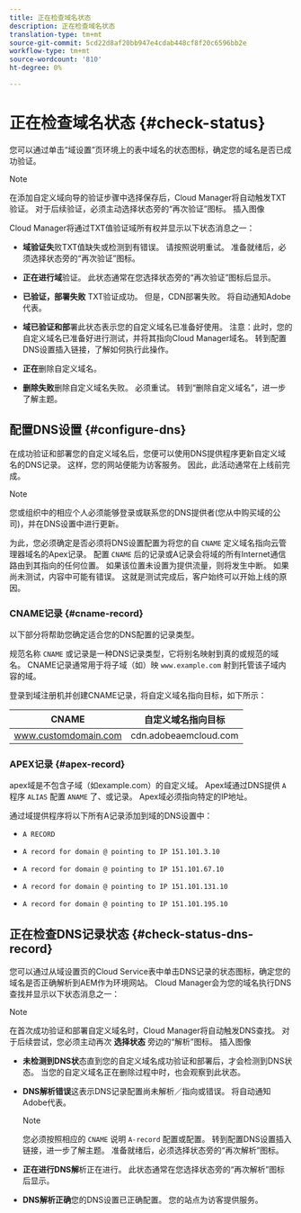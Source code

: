 ```yaml
---
title: 正在检查域名状态
description: 正在检查域名状态
translation-type: tm+mt
source-git-commit: 5cd22d8af20bb947e4cdab448cf8f20c6596bb2e
workflow-type: tm+mt
source-wordcount: '810'
ht-degree: 0%

---
```



# 正在检查域名状态 {#check-status}

您可以通过单击“域设置”页环境上的表中域名的状态图标，确定您的域名是否已成功验证。

>[!NOTE]
>在添加自定义域向导的验证步骤中选择保存后，Cloud Manager将自动触发TXT验证。 对于后续验证，必须主动选择状态旁的“再次验证”图标。 插入图像

Cloud Manager将通过TXT值验证域所有权并显示以下状态消息之一：

* **域验证失**&#x200B;败TXT值缺失或检测到有错误。 请按照说明重试。 准备就绪后，必须选择状态旁的“再次验证”图标。

* **正在进行域**&#x200B;验证。 此状态通常在您选择状态旁的“再次验证”图标后显示。

* **已验证，部署失败** TXT验证成功。 但是，CDN部署失败。 将自动通知Adobe代表。

* **域已验证和部**&#x200B;署此状态表示您的自定义域名已准备好使用。 注意：此时，您的自定义域名已准备好进行测试，并将其指向Cloud Manager域名。 转到配置DNS设置插入链接，了解如何执行此操作。

* **正在**&#x200B;删除自定义域名。

* **删除失败**&#x200B;删除自定义域名失败。 必须重试。 转到“删除自定义域名”，进一步了解主题。


## 配置DNS设置 {#configure-dns}

在成功验证和部署您的自定义域名后，您便可以使用DNS提供程序更新自定义域名的DNS记录。 这样，您的网站便能为访客服务。 因此，此活动通常在上线前完成。

>[!NOTE]
>您或组织中的相应个人必须能够登录或联系您的DNS提供者(您从中购买域的公司)，并在DNS设置中进行更新。

为此，您必须确定是否必须将DNS设置配置为将您的自 `CNAME` 定义域名指向云管理器域名的Apex记录。 配置 `CNAME` 后的记录或A记录会将域的所有Internet通信路由到其指向的任何位置。 如果该位置未设置为提供流量，则将发生中断。 如果尚未测试，内容中可能有错误。 这就是测试完成后，客户始终可以开始上线的原因。

### CNAME记录 {#cname-record}

以下部分将帮助您确定适合您的DNS配置的记录类型。

规范名称 `CNAME` 或记录是一种DNS记录类型，它将别名映射到真的或规范的域名。 CNAME记录通常用于将子域（如）映 `www.example.com` 射到托管该子域内容的域。

登录到域注册机并创建CNAME记录，将自定义域名指向目标，如下所示：

| CNAME | 自定义域名指向目标 |
|--- |--- |
| www.customdomain.com | cdn.adobeaemcloud.com |

### APEX记录 {#apex-record}

apex域是不包含子域（如example.com）的自定义域。 Apex域通过DNS提供 `A` 程序 `ALIAS` 配置 `ANAME` 了、或记录。 Apex域必须指向特定的IP地址。

通过域提供程序将以下所有A记录添加到域的DNS设置中：

* `A RECORD`

* `A record for domain @ pointing to IP 151.101.3.10`

* `A record for domain @ pointing to IP 151.101.67.10`

* `A record for domain @ pointing to IP 151.101.131.10`

* `A record for domain @ pointing to IP 151.101.195.10`

## 正在检查DNS记录状态 {#check-status-dns-record}

您可以通过从域设置页的Cloud Service表中单击DNS记录的状态图标，确定您的域名是否正确解析到AEM作为环境网站。 Cloud Manager会为您的域名执行DNS查找并显示以下状态消息之一：

>[!NOTE]
>在首次成功验证和部署自定义域名时，Cloud Manager将自动触发DNS查找。 对于后续尝试，您必须主动再次 **选择状态** 旁边的“解析”图标。 插入图像

* **未检测到DNS状**&#x200B;态直到您的自定义域名成功验证和部署后，才会检测到DNS状态。 当您的自定义域名正在删除过程中时，也会观察到此状态。

* **DNS解析错误**&#x200B;这表示DNS记录配置尚未解析／指向或错误。 将自动通知Adobe代表。

   >[!NOTE]
   >您必须按照相应的 `CNAME` 说明 `A-record` 配置或配置。 转到配置DNS设置插入链接，进一步了解主题。 准备就绪后，必须选择状态旁的“再次解析”图标。

* **正在进行DNS解**&#x200B;析正在进行。 此状态通常在您选择状态旁的“再次解析”图标后显示。

* **DNS解析正确**&#x200B;您的DNS设置已正确配置。 您的站点为访客提供服务。
